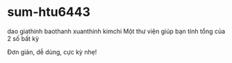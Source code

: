# sum-htu6443
dao
giathinh
baothanh
xuanthinh
kimchi
Một thư viện giúp bạn tính tổng của 2 số bất kỳ

Đơn giản, dễ dùng, cực kỳ nhẹ!
